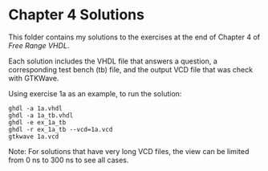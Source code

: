 # Chapter 4 Solutions
This folder contains my solutions to the exercises at the end of Chapter 4 of *Free Range VHDL*.

Each solution includes the VHDL file that answers a question, a corresponding test bench (tb) file, and the output VCD file that was check with GTKWave.

Using exercise 1a as an example, to run the solution:

```
ghdl -a 1a.vhdl
ghdl -a 1a_tb.vhdl
ghdl -e ex_1a_tb
ghdl -r ex_1a_tb --vcd=1a.vcd
gtkwave 1a.vcd
```

Note: For solutions that have very long VCD files, the view can be limited from 0 ns to 300 ns to see all cases.
